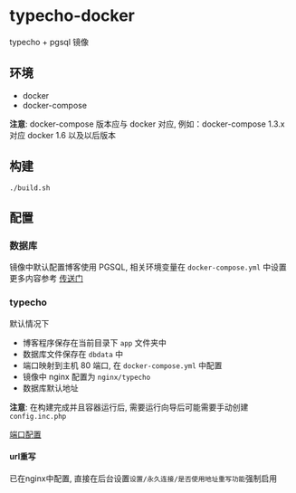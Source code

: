 # typecho-docker
typecho + pgsql 镜像

## 环境
* docker
* docker-compose

**注意**: docker-compose 版本应与 docker 对应, 例如：docker-compose 1.3.x 对应 docker 1.6 以及以后版本

## 构建
```
./build.sh
```

## 配置

### 数据库
镜像中默认配置博客使用 PGSQL, 相关环境变量在 `docker-compose.yml` 中设置
更多内容参考 [传送门](https://hub.docker.com/_/postgres/)

### typecho
默认情况下
* 博客程序保存在当前目录下 `app` 文件夹中
* 数据库文件保存在 `dbdata` 中
* 端口映射到主机 80 端口, 在 `docker-compose.yml` 中配置
* 镜像中 nginx 配置为 `nginx/typecho`
* 数据库默认地址

**注意**: 在构建完成并且容器运行后, 需要运行向导后可能需要手动创建 `config.inc.php`

[端口配置](https://docs.docker.com/compose/compose-file/#ports)

#### url重写
已在nginx中配置, 直接在后台设置`设置/永久连接/是否使用地址重写功能`强制启用
